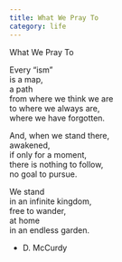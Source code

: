 ```yaml
---
title: What We Pray To
category: life
---
```


What We Pray To  
  
Every “ism”   
is a map,  
a path  
from where we think we are  
to where we always are,  
where we have forgotten.  
  
And, when we stand there,  
awakened,  
if only for a moment,  
there is nothing to follow,  
no goal to pursue.  
  
We stand  
in an infinite kingdom,  
free to wander,  
at home   
in an endless garden.  
  
- D. McCurdy  
  
